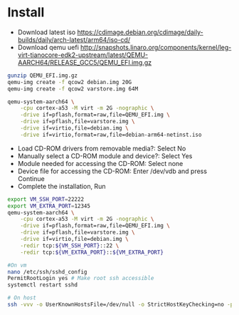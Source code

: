 Install
=====
* Download latest iso https://cdimage.debian.org/cdimage/daily-builds/daily/arch-latest/arm64/iso-cd/
* Download qemu uefi http://snapshots.linaro.org/components/kernel/leg-virt-tianocore-edk2-upstream/latest/QEMU-AARCH64/RELEASE_GCC5/QEMU_EFI.img.gz
```sh
gunzip QEMU_EFI.img.gz
qemu-img create -f qcow2 debian.img 20G
qemu-img create -f qcow2 varstore.img 64M

qemu-system-aarch64 \
    -cpu cortex-a53 -M virt -m 2G -nographic \
    -drive if=pflash,format=raw,file=QEMU_EFI.img \
    -drive if=pflash,file=varstore.img \
    -drive if=virtio,file=debian.img \
    -drive if=virtio,format=raw,file=debian-arm64-netinst.iso
```
* Load CD-ROM drivers from removable media?:   Select No
* Manually select a CD-ROM module and device?: Select Yes
* Module needed for accessing the CD-ROM:      Select none
* Device file for accessing the CD-ROM:        Enter /dev/vdb and press Continue
* Complete the installation, Run
```sh
export VM_SSH_PORT=22222
export VM_EXTRA_PORT=12345
qemu-system-aarch64 \
    -cpu cortex-a53 -M virt -m 2G -nographic \
    -drive if=pflash,format=raw,file=QEMU_EFI.img \
    -drive if=pflash,file=varstore.img \
    -drive if=virtio,file=debian.img \
    -redir tcp:${VM_SSH_PORT}::22 \
    -redir tcp:${VM_EXTRA_PORT}::${VM_EXTRA_PORT}

#On vm
nano /etc/ssh/sshd_config
PermitRootLogin yes # Make root ssh accessible
systemctl restart sshd

# On host
ssh -vvv -o UserKnownHostsFile=/dev/null -o StrictHostKeyChecking=no -p ${VM_SSH_PORT} root@127.0.0.1
```
